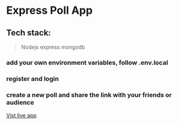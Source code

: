 # Express Poll App

## Tech stack:

> Nodejs express mongodb

### add your own environment variables, follow .env.local

### register and login

### create a new poll and share the link with your friends or audience

[Vist live app](https://express-poll101.herokuapp.com/ "Vist live app")
